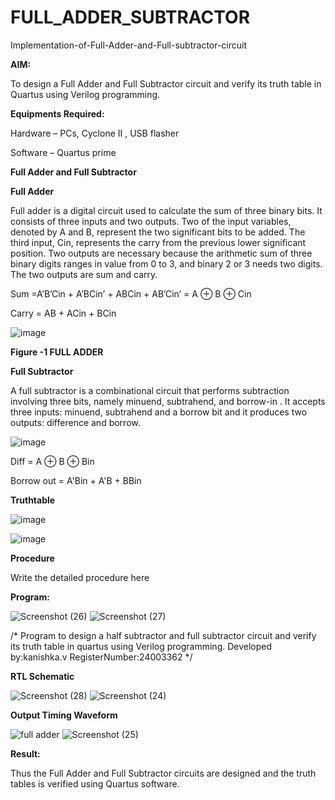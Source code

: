 # FULL_ADDER_SUBTRACTOR

Implementation-of-Full-Adder-and-Full-subtractor-circuit

**AIM:**

To design a Full Adder and Full Subtractor circuit and verify its truth table in Quartus using Verilog programming.

**Equipments Required:**

Hardware – PCs, Cyclone II , USB flasher

Software – Quartus prime

**Full Adder and Full Subtractor**

**Full Adder**

Full adder is a digital circuit used to calculate the sum of three binary bits. It consists of three inputs and two outputs. Two of the input variables, denoted by A and B, represent the two significant bits to be added. The third input, Cin, represents the carry from the previous lower significant position. Two outputs are necessary because the arithmetic sum of three binary digits ranges in value from 0 to 3, and binary 2 or 3 needs two digits. The two outputs are sum and carry.

Sum =A’B’Cin + A’BCin’ + ABCin + AB’Cin’ = A ⊕ B ⊕ Cin 

Carry = AB + ACin + BCin

![image](https://github.com/naavaneetha/FULL_ADDER_SUBTRACTOR/assets/154305477/0f30ba51-5ffb-4198-845f-18e054f675e7)

**Figure -1 FULL ADDER**

**Full Subtractor**

A full subtractor is a combinational circuit that performs subtraction involving three bits, namely minuend, subtrahend, and borrow-in . It accepts three inputs: minuend, subtrahend and a borrow bit and it produces two outputs: difference and borrow.

![image](https://github.com/naavaneetha/FULL_ADDER_SUBTRACTOR/assets/154305477/02b24f51-ab51-4304-9ad6-7b81ffc1ead5)

Diff = A ⊕ B ⊕ Bin 

Borrow out = A'Bin + A'B + BBin

**Truthtable**

![image](https://github.com/user-attachments/assets/bbfb76c1-f5b7-4883-869c-878426691da5)

![image](https://github.com/user-attachments/assets/21d352cf-6288-4275-8b2b-12df52c1fb21)



**Procedure**

Write the detailed procedure here

**Program:**

![Screenshot (26)](https://github.com/user-attachments/assets/bff4f866-d090-491e-8a7c-38fe7ed22844)
![Screenshot (27)](https://github.com/user-attachments/assets/58aadb71-f359-41c1-950f-257b2676f29a)



/* Program to design a half subtractor and full subtractor circuit and verify its truth table in quartus using Verilog programming. Developed by:kanishka.v   RegisterNumber:24003362 */

**RTL Schematic**


![Screenshot (28)](https://github.com/user-attachments/assets/0de190fc-1df9-4952-a5d8-0c3ea172f0d7)
![Screenshot (24)](https://github.com/user-attachments/assets/ec452fb3-4802-4862-ad1e-6ae318d2caa4)



**Output Timing Waveform**

![full adder](https://github.com/user-attachments/assets/2c30ca4d-64c8-4025-95e3-3f36aef66cbe)
![Screenshot (25)](https://github.com/user-attachments/assets/47769ace-8cd1-4dff-8079-cbaf757ab18f)



**Result:**

Thus the Full Adder and Full Subtractor circuits are designed and the truth tables is verified using Quartus software.



